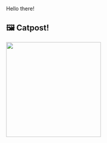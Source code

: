 Hello there!



## 🖼️ Catpost!

<sub>
    <img src="https://cdn2.thecatapi.com/images/k0sPVDz1L.jpg" height="256">
</sub>

